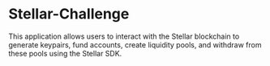 # Stellar-Challenge
This application allows users to interact with the Stellar blockchain to generate keypairs, fund accounts, create liquidity pools, and withdraw from these pools using the Stellar SDK.
